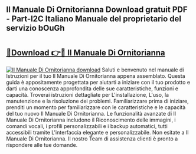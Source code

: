 ## Il Manuale Di Ornitorianna Download gratuit PDF - Part-I2C Italiano Manuale del proprietario del servizio bOuGh

# <h2><a href="http://dfgsypa.blite.top/?on=Il+Manuale+Di+Ornitorianna">🔗Download 👉🔴 Il Manuale Di Ornitorianna</a></h2>

[![Il Manuale Di Ornitorianna download](https://i.imgur.com/lujVjoI.png)](http://dfgsypa.blite.top/?on=Il+Manuale+Di+Ornitorianna)
Saluti e benvenuto nel manuale di Istruzioni per il tuo Il Manuale Di Ornitorianna appena assemblato. Questa guida è appositamente progettata per aiutarti a iniziare con il tuo prodotto e darti una conoscenza approfondita delle sue caratteristiche, funzioni e capacità. Troverai istruzioni dettagliate per L'installazione, L'uso, la manutenzione e la risoluzione dei problemi. Familiarizzare prima di iniziare, prenditi un momento per familiarizzare con le caratteristiche e le capacità del tuo nuovo Il Manuale Di Ornitorianna. Le funzionalità avanzate di Il Manuale Di Ornitorianna includono il Riconoscimento delle immagini, i comandi vocali, i profili personalizzabili e i backup automatici, tutti accessibili tramite L'interfaccia elegante e personalizzabile. Non esitate a Il Manuale Di Ornitorianna. Il nostro Team di assistenza clienti è pronto a rispondere alle tue domande.
